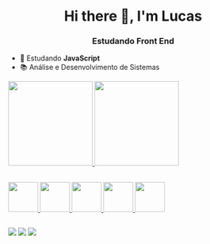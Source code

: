 <h1 align="center">Hi there 👋, I'm Lucas</h1>
<h3 align="center">Estudando Front End</h3>

- 🌱 Estudando **JavaScript**
- 📚 Análise e Desenvolvimento de Sistemas

<div align="left">
  <a href="https://github.com/teixeiralc">
  <img height="170em" src="https://github-readme-stats.vercel.app/api?username=teixeiralc&show_icons=true&theme=dracula&include_all_commits=true&count_private=true"/>
  <img height="170em" src="https://github-readme-stats.vercel.app/api/top-langs/?username=teixeiralc&layout=compact&langs_count=7&theme=dracula"/>
</div>

##

<p>
<img src="https://cdn.jsdelivr.net/gh/devicons/devicon/icons/javascript/javascript-original.svg" width="60"/>
<img src="https://cdn.jsdelivr.net/gh/devicons/devicon/icons/css3/css3-original.svg"/ width="60">
<img src="https://cdn.jsdelivr.net/gh/devicons/devicon/icons/html5/html5-original.svg"/ width="60">
<img src="https://cdn.jsdelivr.net/gh/devicons/devicon/icons/figma/figma-original.svg"/ width="60">
<img src="https://cdn.jsdelivr.net/gh/devicons/devicon/icons/python/python-original.svg"/ width="60">
</p>

##

<div> 
  <a href="https://instagram.com/_lucascteixeira" target="_blank"><img src="https://img.shields.io/badge/-Instagram-%23E4405F?style=for-the-badge&logo=instagram&logoColor=white" target="_blank"></a>
  <a href = "mailto:lucascteixeira0@gmail.com"><img src="https://img.shields.io/badge/-Gmail-%23333?style=for-the-badge&logo=gmail&logoColor=white" target="_blank"></a>
  <a href="https://www.linkedin.com/in/lucascteixeira0/" target="_blank"><img src="https://img.shields.io/badge/-LinkedIn-%230077B5?style=for-the-badge&logo=linkedin&logoColor=white" target="_blank"></a> 
</div>
